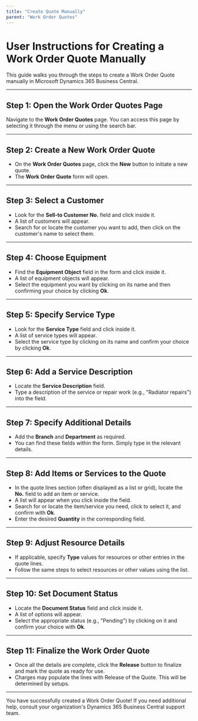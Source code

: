 ```yaml
---
title: "Create Quote Manually"
parent: "Work Order Quotes"
---
```


# User Instructions for Creating a Work Order Quote Manually

This guide walks you through the steps to create a Work Order Quote manually in
Microsoft Dynamics 365 Business Central.

* * *

## **Step 1:** Open the Work Order Quotes Page

Navigate to the **Work Order Quotes** page. You can access this page by
selecting it through the menu or using the search bar.

* * *

## **Step 2:** Create a New Work Order Quote

  * On the **Work Order Quotes** page, click the **New** button to initiate a new quote. 
  * The **Work Order Quote** form will open.

* * *

## **Step 3:** Select a Customer

  * Look for the **Sell-to Customer No.** field and click inside it. 
  * A list of customers will appear. 
  * Search for or locate the customer you want to add, then click on the customer's name to select them.

* * *

## **Step 4:** Choose Equipment

  * Find the **Equipment Object** field in the form and click inside it. 
  * A list of equipment objects will appear. 
  * Select the equipment you want by clicking on its name and then confirming your choice by clicking **Ok**.

* * *

## **Step 5:** Specify Service Type

  * Look for the **Service Type** field and click inside it. 
  * A list of service types will appear. 
  * Select the service type by clicking on its name and confirm your choice by clicking **Ok**.

* * *

## **Step 6:** Add a Service Description

  * Locate the **Service Description** field. 
  * Type a description of the service or repair work (e.g., "Radiator repairs") into the field.

* * *

## **Step 7:** Specify Additional Details

  * Add the **Branch** and **Department** as required. 
  * You can find these fields within the form. Simply type in the relevant details.

* * *

## **Step 8:** Add Items or Services to the Quote

  * In the quote lines section (often displayed as a list or grid), locate the **No.** field to add an item or service. 
  * A list will appear when you click inside the field. 
  * Search for or locate the item/service you need, click to select it, and confirm with **Ok**. 
  * Enter the desired **Quantity** in the corresponding field.

* * *

## **Step 9:** Adjust Resource Details

  * If applicable, specify **Type** values for resources or other entries in the quote lines. 
  * Follow the same steps to select resources or other values using the list.

* * *

## **Step 10:** Set Document Status

  * Locate the **Document Status** field and click inside it. 
  * A list of options will appear. 
  * Select the appropriate status (e.g., "Pending") by clicking on it and confirm your choice with **Ok**.

* * *

## **Step 11:** Finalize the Work Order Quote

  * Once all the details are complete, click the **Release** button to finalize and mark the quote as ready for use.
  * Charges may populate the lines with Release of the Quote. This will be determined by setups.

* * *

You have successfully created a Work Order Quote! If you need additional help,
consult your organization's Dynamics 365 Business Central support team. 

